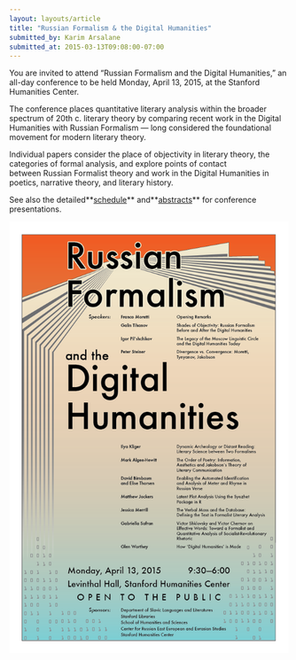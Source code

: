 ```yaml
---
layout: layouts/article
title: "Russian Formalism & the Digital Humanities"
submitted_by: Karim Arsalane
submitted_at: 2015-03-13T09:08:00-07:00
---
```


You are invited to attend “Russian Formalism and the Digital Humanities,” an all-day conference to be held Monday, April 13, 2015, at the Stanford Humanities Center.


The conference places quantitative literary analysis within the broader spectrum of 20th c. literary theory by comparing recent work in the Digital Humanities with Russian Formalism — long considered the foundational movement for modern literary theory.


Individual papers consider the place of objectivity in literary theory, the categories of formal analysis, and explore points of contact between Russian Formalist theory and work in the Digital Humanities in poetics, narrative theory, and literary history.


See also the detailed**[schedule](/schedule)** and**[abstracts](/russian-formalism-digital-humanities-abstracts)** for conference presentations.


![](/post-images/ConferencePoster.jpg)






